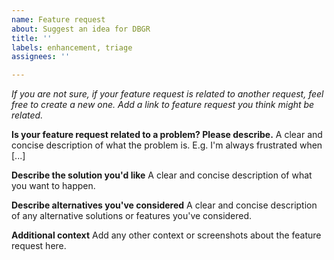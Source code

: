 ```yaml
---
name: Feature request
about: Suggest an idea for DBGR
title: ''
labels: enhancement, triage
assignees: ''

---
```


*If you are not sure, if your feature request is related to another request, feel free to create a new one. Add a link to feature request you think might be related.*

**Is your feature request related to a problem? Please describe.**
A clear and concise description of what the problem is. E.g. I'm always frustrated when [...]

**Describe the solution you'd like**
A clear and concise description of what you want to happen.

**Describe alternatives you've considered**
A clear and concise description of any alternative solutions or features you've considered.

**Additional context**
Add any other context or screenshots about the feature request here.
